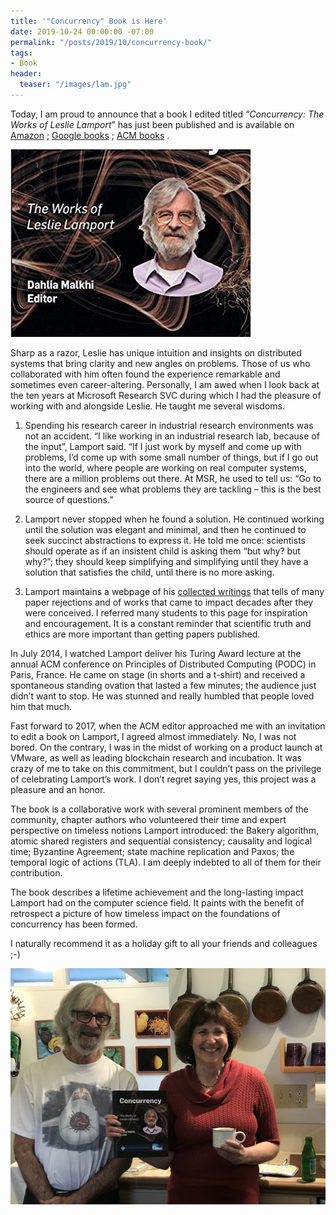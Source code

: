 ```yaml
---
title: '"Concurrency" Book is Here'
date: 2019-10-24 00:00:00 -07:00
permalink: "/posts/2019/10/concurrency-book/"
tags:
- Book
header:
  teaser: "/images/lam.jpg"
---
```


Today, I am proud to announce that a book I edited titled “_Concurrency: The Works of Leslie Lamport_” has just been published and is available on  [Amazon](https://www.amazon.com/dp/1450372708/ref=cm_sw_em_r_mt_dp_U_Ic-RDbS2XSGD5) ; [Google books](https://books.google.com/books/about/Concurrency.html?id=z_m2DwAAQBAJ) ; [ACM books](http://books.acm.org/titles#tab312) .

![](/images/lam.jpg)

Sharp as a razor, Leslie has unique intuition and insights on distributed systems that bring clarity and new angles on problems. Those of us who collaborated with him often found the experience remarkable and sometimes even career-altering. Personally, I am awed when I look back at the ten years at Microsoft Research SVC during which I had the pleasure of working with and alongside Leslie. He taught me several wisdoms.

1. Spending his research career in industrial research environments was not an accident. “I like working in an industrial research lab, because of the input”, Lamport said. “If I just work by myself and come up with problems, I’d come up with some small number of things, but if I go out into the world, where people are working on real computer systems, there are a million problems out there. At MSR, he used to tell us: “Go to the engineers and see what problems they are tackling – this is the best source of questions.”

2. Lamport never stopped when he found a solution. He continued working until the solution was elegant and minimal, and then he continued to seek succinct abstractions to express it. He told me once: scientists should operate as if an insistent child is asking them “but why? but why?”; they should keep simplifying and simplifying until they have a solution that satisfies the child, until there is no more asking.

3. Lamport maintains a webpage of his  [collected writings](https://lamport.azurewebsites.net/pubs/pubs.html) that tells of many paper rejections and of works that came to impact decades after they were conceived. I referred many students to this page for inspiration and encouragement. It is a constant reminder that scientific truth and ethics are more important than getting papers published.

In July 2014, I watched Lamport deliver his Turing Award lecture at the annual ACM conference on Principles of Distributed Computing (PODC) in Paris, France. He came on stage (in shorts and a t-shirt) and received a spontaneous standing ovation that lasted a few minutes; the audience just didn’t want to stop. He was stunned and really humbled that people loved him that much.

Fast forward to 2017, when the ACM editor approached me with an invitation to edit a book on Lamport, I agreed almost immediately. No, I was not bored. On the contrary, I was in the midst of working on a product launch at VMware, as well as leading blockchain research and incubation. It was crazy of me to take on this commitment, but I couldn’t pass on the privilege of celebrating Lamport’s work. I don’t regret saying yes, this project was a pleasure and an honor.

The book is a collaborative work with several prominent members of the community, chapter authors who volunteered their time and expert perspective on timeless notions Lamport introduced: the Bakery algorithm, atomic shared registers and sequential consistency; causality and logical time; Byzantine Agreement; state machine replication and Paxos; the temporal logic of actions (TLA). I am deeply indebted to all of them for their contribution.

The book describes a lifetime achievement and the long-lasting impact Lamport had on the computer science field. It paints with the benefit of retrospect a picture of how timeless impact on the foundations of concurrency has been formed.

I naturally recommend it as a holiday gift to all your friends and colleagues  ;-)

![image3](/images/lamNdahlia.jpeg)
